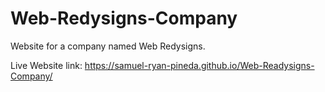 # Web-Redysigns-Company
Website for a company named Web Redysigns.

Live Website link: https://samuel-ryan-pineda.github.io/Web-Readysigns-Company/ 
